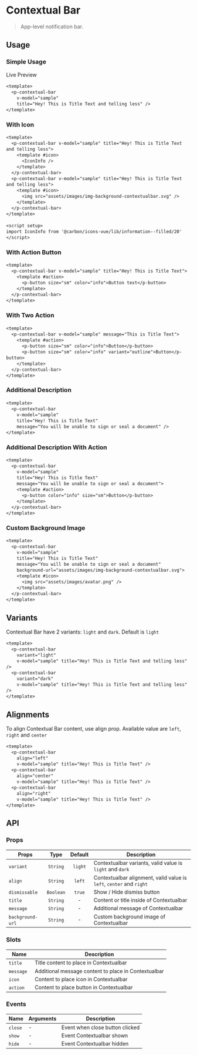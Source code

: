 <script setup>
import pContextualBar from './ContextualBar.vue'
import pButton from '../button/Button.vue'
import { ref, onMounted } from "vue-demi"
import IconInfo from '@carbon/icons-vue/lib/information--filled/20'

const sample1 = ref(false)

const sample01 = ref(true)
const sample02 = ref(true)
const sample03 = ref(true)
const sample04 = ref(true)
const sample05 = ref(true)
const sample06 = ref(true)
const sample07 = ref(true)
const sample08 = ref(true)
const sample09 = ref(true)
const sample10 = ref(true)
const sample11 = ref(true)
const sample12 = ref(true)

function example1 () {
  sample1.value = true

  setTimeout(() => {
    sample1.value = false
  }, 3000)
}

onMounted (() => {
  document.body?.style.removeProperty('transform')
})
</script>

<style scoped>
  .preview {
    &--bar {
      .contextual-bar {
        @apply static translate-y-0 z-0 !important;

        &__wrapper {
          @apply px-6 !important;
        }
      }
    }

    &--hide {
      @apply border-transparent bg-transparent bg-none;
    }
  }
</style>

# Contextual Bar

> App-level notification bar.

## Usage

### Simple Usage

<div class="pt-5">
  <p-button @click="example1" color="info">Live Preview</p-button>
</div>

<preview class="preview--bar">
  <p-contextual-bar v-model="sample01" title="Hey! This is Title Text and telling less" />
</preview>

```vue
<template>
  <p-contextual-bar
    v-model="sample"
    title="Hey! This is Title Text and telling less" />
</template>
```

### With Icon

<preview class="flex-col space-y-3 preview--bar">
  <p-contextual-bar title="Hey! This is Title Text and telling less">
    <template #icon>
      <IconInfo />
    </template>
  </p-contextual-bar>
  <p-contextual-bar title="Hey! This is Title Text and telling less">
    <template #icon>
      <img src="../avatar/assets/avatar.png" />
    </template>
  </p-contextual-bar>
</preview>

```vue
<template>
  <p-contextual-bar v-model="sample" title="Hey! This is Title Text and telling less">
    <template #icon>
      <IconInfo />
    </template>
  </p-contextual-bar>
  <p-contextual-bar v-model="sample" title="Hey! This is Title Text and telling less">
    <template #icon>
      <img src="assets/images/img-background-contextualbar.svg" />
    </template>
  </p-contextual-bar>
</template>

<script setup>
import IconInfo from '@carbon/icons-vue/lib/information--filled/20'
</script>
```

### With Action Button

<preview class="preview--bar">
  <p-contextual-bar title="Hey! This is Title Text" v-model="sample02">
    <template #icon>
      <IconInfo />
    </template>
    <template #action>
      <p-button size="sm" color="info">Button text</p-button>
    </template>
  </p-contextual-bar>
</preview>

```vue
<template>
  <p-contextual-bar v-model="sample" title="Hey! This is Title Text">
    <template #action>
      <p-button size="sm" color="info">Button text</p-button>
    </template>
  </p-contextual-bar>
</template>
```
### With Two Action

<preview class="preview--bar">
  <p-contextual-bar title="This is Title Text" v-model="sample03">
    <template #action>
      <p-button size="sm" color="info">Button</p-button>
      <p-button size="sm" color="info" variant="outline">Button</p-button>
    </template>
  </p-contextual-bar>
</preview>

```vue
<template>
  <p-contextual-bar v-model="sample" message="This is Title Text">
    <template #action>
      <p-button size="sm" color="info">Button</p-button>
      <p-button size="sm" color="info" variant="outline">Button</p-button>
    </template>
  </p-contextual-bar>
</template>
```

### Additional Description

<preview class="preview--bar">
  <p-contextual-bar v-model="sample04" title="Hey! This is Title Text" message="You will be unable to sign or seal a document">
  </p-contextual-bar>
</preview>

```vue
<template>
  <p-contextual-bar
    v-model="sample"
    title="Hey! This is Title Text"
    message="You will be unable to sign or seal a document" />
</template>
```

### Additional Description With Action

<preview class="preview--bar">
  <p-contextual-bar
    v-model="sample05"
    title="Hey! This is Title Text"
    message="You will be unable to sign or seal a document">
    <template #action>
      <p-button color="info" size="sm">Button</p-button>
    </template>
  </p-contextual-bar>
</preview>

```vue
<template>
  <p-contextual-bar
    v-model="sample"
    title="Hey! This is Title Text"
    message="You will be unable to sign or seal a document">
    <template #action>
      <p-button color="info" size="sm">Button</p-button>
    </template>
  </p-contextual-bar>
</template>
```

### Custom Background Image

<preview class="preview--bar">
  <p-contextual-bar
    title="Hey! This is Title Text"
    message="You will be unable to sign or seal a document"
    background-url="../../public/assets/images/img-bg-contextualbar.svg">
    <template #icon>
      <img src="../avatar/assets/avatar.png" />
    </template>
  </p-contextual-bar>
</preview>

```vue
<template>
  <p-contextual-bar
    v-model="sample"
    title="Hey! This is Title Text"
    message="You will be unable to sign or seal a document"
    background-url="assets/images/img-background-contextualbar.svg">
    <template #icon>
      <img src="assets/images/avatar.png" />
    </template>
  </p-contextual-bar>
</template>
```

## Variants
Contextual Bar have 2 variants: `light` and `dark`. Default is `light`

<preview class="flex-col space-y-4 preview--bar">
  <p-contextual-bar variant="light" v-model="sample06" title="Hey! This is Title Text and telling less" />
  <p-contextual-bar variant="dark" v-model="sample07" title="Hey! This is Title Text and telling less" />
</preview>

```vue
<template>
  <p-contextual-bar
    variant="light"
    v-model="sample" title="Hey! This is Title Text and telling less" />
  <p-contextual-bar
    variant="dark"
    v-model="sample" title="Hey! This is Title Text and telling less" />
</template>
```

## Alignments
To align Contextual Bar content, use align prop. Available value are `left`, `right` and `center`

<preview class="flex-col space-y-4 preview--bar">
  <p-contextual-bar align="left" v-model="sample10" title="Hey! This is Title Text" />
  <p-contextual-bar align="center" v-model="sample11" title="Hey! This is Title Text" />
  <p-contextual-bar align="right" v-model="sample12" title="Hey! This is Title Text" />
</preview>

```vue
<template>
  <p-contextual-bar
    align="left"
    v-model="sample" title="Hey! This is Title Text" />
  <p-contextual-bar
    align="center"
    v-model="sample" title="Hey! This is Title Text" />
  <p-contextual-bar
    align="right"
    v-model="sample" title="Hey! This is Title Text" />
</template>
```

<preview class="preview--hide">
  <p-contextual-bar color="light" v-model="sample1" title="Hey! This is Title Text and telling less as possible" background-url="../../public/assets/images/img-bg-contextualbar.svg">
    <template #icon>
      <img src="../avatar/assets/avatar.png" />
    </template>
    <template #action>
      <p-button size="sm" color="secondary" variant="link">Cancel</p-button>
      <p-button size="sm" color="info">Button Text</p-button>
    </template>
    <template #message>
      You will be unable to sign or seal a document while your privy balance runs out.
    </template>
  </p-contextual-bar>
</preview>

## API

### Props

| Props            |   Type    | Default | Description                                                          |
|------------------|:---------:|:-------:|----------------------------------------------------------------------|
| `variant`        | `String`  | `light` | Contextualbar variants, valid value is `light` and `dark`            |
| `align`          | `String`  | `left`  | Contextualbar alignment, valid value is `left`, `center` and `right` |
| `dismissable`    | `Boolean` | `true`  | Show / Hide dismiss button                                           |
| `title`          | `String`  |    -    | Content or title inside of Contextualbar                             |
| `message`        | `String`  |    -    | Additional message of Contextualbar                                  |
| `background-url` | `String`  |    -    | Custom background image of Contextualbar                             |

### Slots
| Name       | Description                                          |
|------------|------------------------------------------------------|
| `title `   | Title content to place in Contextualbar              |
| `message ` | Additional message content to place in Contextualbar |
| `icon `    | Content to place icon in Contextualbar               |
| `action `  | Content to place button in Contextualbar             |

### Events

| Name    | Arguments | Description                     |
|---------|-----------|---------------------------------|
| `close` | -         | Event when close button clicked |
| `show`  | -         | Event Contextualbar shown       |
| `hide`  | -         | Event Contextualbar hidden      |
